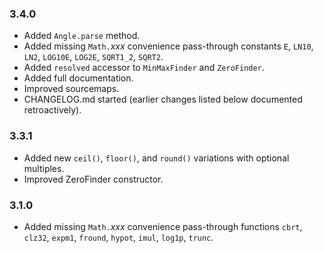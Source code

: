### 3.4.0

* Added `Angle.parse` method.
* Added missing `Math.`_xxx_ convenience pass-through constants `E`, `LN10`, `LN2`, `LOG10E`, `LOG2E`, `SQRT1_2`, `SQRT2`.
* Added `resolved` accessor to `MinMaxFinder` and `ZeroFinder`.
* Added full documentation.
* Improved sourcemaps.
* CHANGELOG.md started (earlier changes listed below documented retroactively).

### 3.3.1

* Added new `ceil()`, `floor()`, and `round()` variations with optional multiples.
* Improved ZeroFinder constructor.

### 3.1.0

* Added missing `Math.`_xxx_ convenience pass-through functions `cbrt`, `clz32`, `expm1`, `fround`, `hypot`, `imul`, `log1p`, `trunc`.
